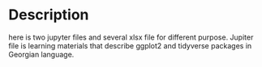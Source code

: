 # Description
here is two jupyter files and several xlsx file for different purpose. Jupiter file is learning materials that describe ggplot2 and tidyverse packages in Georgian language.

